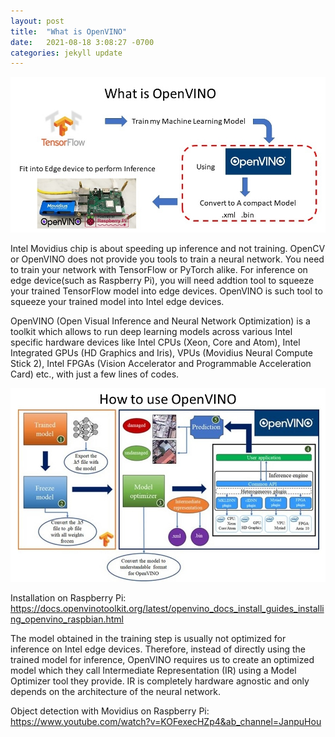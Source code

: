 ```yaml
---
layout: post
title:  "What is OpenVINO"
date:   2021-08-18 3:08:27 -0700
categories: jekyll update
---
```

![Alt Text](/assets/img/openvino1.jpg)

Intel Movidius chip is about speeding up inference and not training. OpenCV or OpenVINO does not provide you tools to train a neural network. You need to train your network with TensorFlow or PyTorch alike. For inference on edge device(such as Raspberry Pi), you will need addtion tool to squeeze your trained TensorFlow model into edge devices. OpenVINO is such tool to squeeze your trained model into Intel edge devices. 

OpenVINO (Open Visual Inference and Neural Network Optimization) is a toolkit which allows to run deep learning models across various Intel specific hardware devices like Intel CPUs (Xeon, Core and Atom), Intel Integrated GPUs (HD Graphics and Iris), VPUs (Movidius Neural Compute Stick 2), Intel FPGAs (Vision Accelerator and Programmable Acceleration Card) etc., with just a few lines of codes. 

![Alt Text](/assets/img/openvino2.jpg)

Installation on Raspberry Pi: https://docs.openvinotoolkit.org/latest/openvino_docs_install_guides_installing_openvino_raspbian.html

The model obtained in the training step is usually not optimized for inference on Intel edge devices. Therefore, instead of directly using the trained model for inference, OpenVINO requires us to create an optimized model which they call Intermediate Representation (IR) using a Model Optimizer tool they provide. IR is completely hardware agnostic and only depends on the architecture of the neural network.

Object detection with Movidius on Raspberry Pi: https://www.youtube.com/watch?v=KOFexecHZp4&ab_channel=JanpuHou

